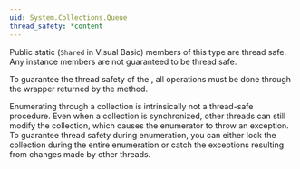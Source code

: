 ```yaml
---
uid: System.Collections.Queue
thread_safety: *content
---
```


Public static (`Shared` in Visual Basic) members of this type are thread safe. Any instance members are not guaranteed to be thread safe.  
  
 To guarantee the thread safety of the <xref href="System.Collections.Queue"></xref>, all operations must be done through the wrapper returned by the <xref href="System.Collections.Queue.Synchronized(System.Collections.Queue)"></xref> method.  
  
 Enumerating through a collection is intrinsically not a thread-safe procedure. Even when a collection is synchronized, other threads can still modify the collection, which causes the enumerator to throw an exception. To guarantee thread safety during enumeration, you can either lock the collection during the entire enumeration or catch the exceptions resulting from changes made by other threads.


